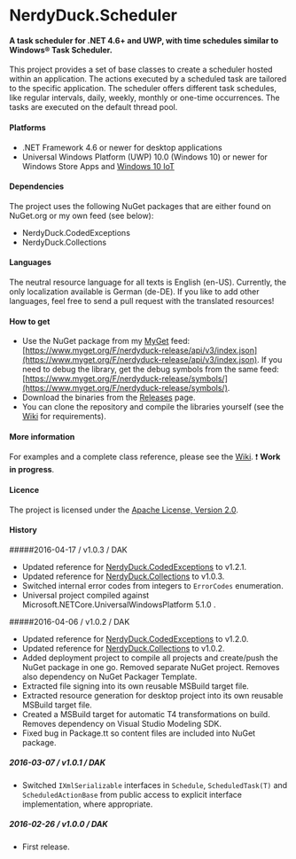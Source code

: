 # NerdyDuck.Scheduler
#### A task scheduler for .NET 4.6+ and UWP, with time schedules similar to Windows&reg; Task Scheduler.

This project provides a set of base classes to create a scheduler hosted within an application. The actions executed by a scheduled task are tailored to the specific application. The scheduler offers different task schedules, like regular intervals, daily, weekly, monthly or one-time occurrences. The tasks are executed on the default thread pool.

#### Platforms
- .NET Framework 4.6 or newer for desktop applications
- Universal Windows Platform (UWP) 10.0 (Windows 10) or newer for Windows Store Apps and [Windows 10 IoT](https://dev.windows.com/en-us/iot)

#### Dependencies
The project uses the following NuGet packages that are either found on NuGet.org or my own feed (see below):

- NerdyDuck.CodedExceptions
- NerdyDuck.Collections

#### Languages
The neutral resource language for all texts is English (en-US). Currently, the only localization available is German (de-DE). If you like to add other languages, feel free to send a pull request with the translated resources!

#### How to get
- Use the NuGet package from my [MyGet](https://www.myget.org) feed: [https://www.myget.org/F/nerdyduck-release/api/v3/index.json](https://www.myget.org/F/nerdyduck-release/api/v3/index.json). If you need to debug the library, get the debug symbols from the same feed: [https://www.myget.org/F/nerdyduck-release/symbols/](https://www.myget.org/F/nerdyduck-release/symbols/).
- Download the binaries from the [Releases](../../releases/) page.
- You can clone the repository and compile the libraries yourself (see the [Wiki](../../wiki/) for requirements).

#### More information
For examples and a complete class reference, please see the [Wiki](../../wiki/). :exclamation: **Work in progress**.

#### Licence
The project is licensed under the [Apache License, Version 2.0](LICENSE).

#### History
#####2016-04-17 / v1.0.3 / DAK
- Updated reference for [NerdyDuck.CodedExceptions](../NerdyDuck.CodedExceptions) to v1.2.1.
- Updated reference for [NerdyDuck.Collections](../NerdyDuck.Collections) to v1.0.3.
- Switched internal error codes from integers to `ErrorCodes` enumeration.
- Universal project compiled against Microsoft.NETCore.UniversalWindowsPlatform 5.1.0 .

#####2016-04-06 / v1.0.2 / DAK
- Updated reference for [NerdyDuck.CodedExceptions](../NerdyDuck.CodedExceptions) to v1.2.0.
- Updated reference for [NerdyDuck.Collections](../NerdyDuck.Collections) to v1.0.2.
- Added deployment project to compile all projects and create/push the NuGet package in one go. Removed separate NuGet project. Removes also dependency on NuGet Packager Template.
- Extracted file signing into its own reusable MSBuild target file.
- Extracted resource generation for desktop project into its own reusable MSBuild target file.
- Created a MSBuild target for automatic T4 transformations on build. Removes dependency on Visual Studio Modeling SDK.
- Fixed bug in Package.tt so content files are included into NuGet package.

##### 2016-03-07 / v1.0.1 / DAK
- Switched `IXmlSerializable` interfaces in `Schedule`, `ScheduledTask(T)` and `ScheduledActionBase` from public access to explicit interface implementation, where appropriate.

##### 2016-02-26 / v1.0.0 / DAK
- First release.
